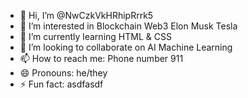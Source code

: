 - 👋 Hi, I’m @NwCzkVkHRhipRrrk5
- 👀 I’m interested in Blockchain Web3 Elon Musk Tesla
- 🌱 I’m currently learning HTML & CSS 
- 💞️ I’m looking to collaborate on AI Machine Learning
- 📫 How to reach me: Phone number 911
- 😄 Pronouns: he/they
- ⚡ Fun fact: asdfasdf

<!---
NwCzkVkHRhipRrrk5/NwCzkVkHRhipRrrk5 is a ✨ special ✨ repository because its `README.md` (this file) appears on your GitHub profile.
You can click the Preview link to take a look at your changes.
--->
